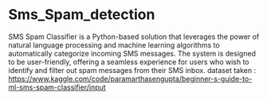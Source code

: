 # Sms_Spam_detection
SMS Spam Classifier is a Python-based solution that leverages the power of natural language processing and machine learning algorithms to automatically categorize incoming SMS messages. The system is designed to be user-friendly, offering a seamless experience for users who wish to identify and filter out spam messages from their SMS inbox.
dataset taken : https://www.kaggle.com/code/paramarthasengupta/beginner-s-guide-to-ml-sms-spam-classifier/input
